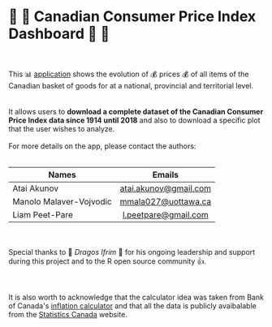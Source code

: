
# :maple_leaf: :maple_leaf: Canadian Consumer Price Index Dashboard :maple_leaf: :maple_leaf:
<br><br>
This :bar_chart: [application](https://kunov.shinyapps.io/consumer_price_index/) shows the evolution of :moneybag: prices :moneybag: of all items of the Canadian basket of goods for at a national, provincial and territorial level.   
<br><br>
It allows users to **download a complete dataset of the Canadian Consumer Price Index data since 1914 until 2018** and also to download a specific plot that the user wishes to analyze. 
<br><br>
For more details on the app, please contact the authors:
<br><br>

| Names         | Emails           | 
| ------------- |:-------------:| 
| Atai Akunov   | atai.akunov@gmail.com | 
| Manolo Malaver-Vojvodic    | mmala027@uottawa.ca      |   
| Liam Peet-Pare | l.peetpare@gmail.com     |    

<br><br>
Special thanks to :clap: *Dragos Ifrim* :clap: for his ongoing leadership and support during this project and to the R open source community :+1:.


<br><br>
It is also worth to acknowledge that the calculator idea was taken from Bank of Canada's [inflation calculator](https://www.bankofcanada.ca/rates/related/inflation-calculator/) and that all the data is publicly avaibalable from the [Statistics Canada](https://www.statcan.gc.ca/eng/start) website.
